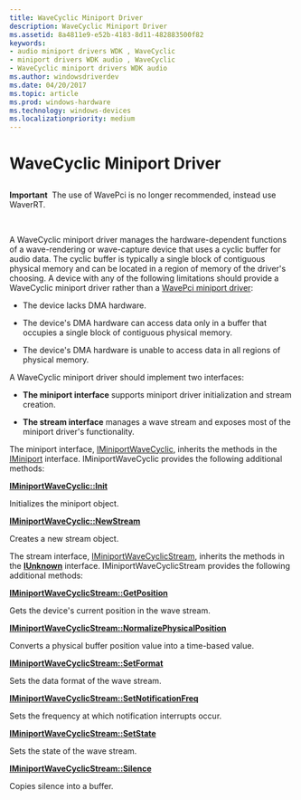 ```yaml
---
title: WaveCyclic Miniport Driver
description: WaveCyclic Miniport Driver
ms.assetid: 8a4811e9-e52b-4183-8d11-482883500f82
keywords:
- audio miniport drivers WDK , WaveCyclic
- miniport drivers WDK audio , WaveCyclic
- WaveCyclic miniport drivers WDK audio
ms.author: windowsdriverdev
ms.date: 04/20/2017
ms.topic: article
ms.prod: windows-hardware
ms.technology: windows-devices
ms.localizationpriority: medium
---
```


# WaveCyclic Miniport Driver


## <span id="wavecyclic_miniport_driver"></span><span id="WAVECYCLIC_MINIPORT_DRIVER"></span>


**Important**  The use of WavePci is no longer recommended, instead use WaverRT.

 

A WaveCyclic miniport driver manages the hardware-dependent functions of a wave-rendering or wave-capture device that uses a cyclic buffer for audio data. The cyclic buffer is typically a single block of contiguous physical memory and can be located in a region of memory of the driver's choosing. A device with any of the following limitations should provide a WaveCyclic miniport driver rather than a [WavePci miniport driver](wavepci-miniport-driver.md):

-   The device lacks DMA hardware.

-   The device's DMA hardware can access data only in a buffer that occupies a single block of contiguous physical memory.

-   The device's DMA hardware is unable to access data in all regions of physical memory.

A WaveCyclic miniport driver should implement two interfaces:

-   **The miniport interface** supports miniport driver initialization and stream creation.

-   **The stream interface** manages a wave stream and exposes most of the miniport driver's functionality.

The miniport interface, [IMiniportWaveCyclic](https://msdn.microsoft.com/library/windows/hardware/ff536714), inherits the methods in the [IMiniport](https://msdn.microsoft.com/library/windows/hardware/ff536698) interface. IMiniportWaveCyclic provides the following additional methods:

[**IMiniportWaveCyclic::Init**](https://msdn.microsoft.com/library/windows/hardware/ff536722)

Initializes the miniport object.

[**IMiniportWaveCyclic::NewStream**](https://msdn.microsoft.com/library/windows/hardware/ff536723)

Creates a new stream object.

The stream interface, [IMiniportWaveCyclicStream](https://msdn.microsoft.com/library/windows/hardware/ff536715), inherits the methods in the [**IUnknown**](https://msdn.microsoft.com/library/windows/desktop/ms680509) interface. IMiniportWaveCyclicStream provides the following additional methods:

[**IMiniportWaveCyclicStream::GetPosition**](https://msdn.microsoft.com/library/windows/hardware/ff536716)

Gets the device's current position in the wave stream.

[**IMiniportWaveCyclicStream::NormalizePhysicalPosition**](https://msdn.microsoft.com/library/windows/hardware/ff536717)

Converts a physical buffer position value into a time-based value.

[**IMiniportWaveCyclicStream::SetFormat**](https://msdn.microsoft.com/library/windows/hardware/ff536718)

Sets the data format of the wave stream.

[**IMiniportWaveCyclicStream::SetNotificationFreq**](https://msdn.microsoft.com/library/windows/hardware/ff536719)

Sets the frequency at which notification interrupts occur.

[**IMiniportWaveCyclicStream::SetState**](https://msdn.microsoft.com/library/windows/hardware/ff536720)

Sets the state of the wave stream.

[**IMiniportWaveCyclicStream::Silence**](https://msdn.microsoft.com/library/windows/hardware/ff536721)

Copies silence into a buffer.
 

 




